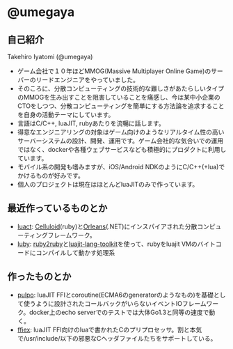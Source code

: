 # @umegaya

## 自己紹介
Takehiro Iyatomi (@umegaya)

- ゲーム会社で１０年ほどMMOG(Massive Multiplayer Online Game)のサーバーのリードエンジニアをやっていました。
- そのころに、分散コンピューティングの技術的な難しさがあたらしいタイプのMMOGを生み出すことを阻害していることを痛感し、今は某中小企業のCTOをしつつ、分散コンピューティングを簡単にする方法論を追求することを自身の活動テーマにしています。
- 言語はC/C++, luaJIT, rubyあたりを流暢に話します。
- 得意なエンジニアリングの対象はゲーム向けのようなリアルタイム性の高いサーバーシステムの設計、開発、運用です。ゲーム会社的な気合いでの運用ではなく、dockerや各種ウェブサービスなども積極的にプロダクトに利用しています。
- モバイル系の開発も嗜みますが、iOS/Android NDKのようにC/C++(+lua)でかけるものが好みです。
- 個人のプロジェクトは現在はほとんどluaJITのみで作っています。

## 最近作っているものとか
- [luact](https://github.com/umegaya/luact): [Celluloid](https://github.com/celluloid/celluloid)(ruby)と[Orleans](http://research.microsoft.com/en-us/projects/orleans/)(.NET)にインスパイアされた分散コンピューティングフレームワーク。
- [luby](https://github.com/umegaya/luby): [ruby2ruby](https://github.com/seattlerb/ruby2ruby)と[luajit-lang-toolkit](https://github.com/franko/luajit-lang-toolkit)を使って、rubyをluajit VMのバイトコードにコンパイルして動かす処理系

## 作ったものとか
- [pulpo](https://github.com/umegaya/pulpo): luaJIT FFIとcoroutine(ECMA6のgeneratorのようなもの)を基礎として使うように設計されたコールバックがいらないイベントIOフレームワーク。docker上のecho serverでのテストでは大体Go1.3と同等の速度で動く。
- [ffiex](https://github.com/umegaya/ffiex): luaJIT FFI向けのluaで書かれたCのプリプロセッサ。割と本気で/usr/include/以下の邪悪なCヘッダファイルたちをサポートしている。


